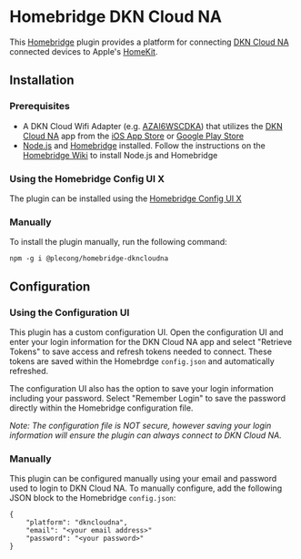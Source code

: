# Homebridge DKN Cloud NA

This [Homebridge](https://github.com/homebridge/homebridge) plugin provides a platform for connecting [DKN Cloud NA](https://dkncloudna.com) connected devices to Apple's [HomeKit](http://www.apple.com/ios/home/).

## Installation

### Prerequisites

- A DKN Cloud Wifi Adapter (e.g. [AZAI6WSCDKA](https://www.daikinac.com/content/commercial/accessories-and-controllers/daikin-dkn-wifi-solutions/)) that utilizes the [DKN Cloud NA](https://dkncloudna.com) app from the [iOS App Store](https://itunes.apple.com/us/app/dkn-cloud-na/id1444432503?mt=8) or [Google Play Store](https://play.google.com/store/apps/details?id=io.airzone.dknNA)
- [Node.js](https://nodejs.org/) and [Homebridge](https://github.com/homebridge/homebridge) installed. Follow the instructions on the [Homebridge Wiki](https://github.com/homebridge/homebridge/wiki) to install Node.js and Homebridge

### Using the Homebridge Config UI X

The plugin can be installed using the [Homebridge Config UI X](https://github.com/oznu/homebridge-config-ui-x)

### Manually

To install the plugin manually, run the following command:

```
npm -g i @plecong/homebridge-dkncloudna
```

## Configuration

### Using the Configuration UI

This plugin has a custom configuration UI. Open the configuration UI and enter your login information for the DKN Cloud NA app and select "Retrieve Tokens" to save access and refresh tokens needed to connect. These tokens are saved within the Homebrdge `config.json` and automatically refreshed.

The configuration UI also has the option to save your login information including your password. Select "Remember Login" to save the password directly within the Homebridge configuration file.

_Note: The configuration file is NOT secure, however saving your login information will ensure the plugin can always connect to DKN Cloud NA._

### Manually

This plugin can be configured manually using your email and password used to login to DKN Cloud NA. To manually configure, add the following JSON block to the Homebridge `config.json`:

```
{
    "platform": "dkncloudna",
    "email": "<your email address>"
    "password": "<your password>"
}
```
